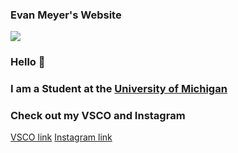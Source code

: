 
<html lang="en">
<head>
  <title>Evan Meyer</title>
  <meta charset="utf-8">
  <meta name="viewport" content="width=device-width, initial-scale=1">
</head>
<body>

<h3> Evan Meyer's Website </h3>
<img src="IMG/dog.jpg">
<h3>Hello 🤠</h3>
<h3>I am a Student at the <a href="https://www.youtube.com/watch?v=HOpwtDDzi8Y">University of Michigan</a></h3>
<h3>Check out my VSCO and Instagram </h3>
<a href="https://vsco.co/evanmeyer11/images/1">VSCO link</a>
<a href="https://www.instagram.com/evanmeyer11/">Instagram link</a>

</body>
</html>
<link rel="stylesheet" href="style.css" />
